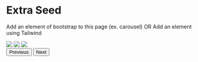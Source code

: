 <html>
    <head>
    <link rel="stylesheet" href="extra.css">
    </head>
    <body>
<div class="index-header">
    <h1>Extra Seed</h1>
    <p>Add an element of bootstrap to this page (ex. carousel) OR Add an element using Tailwind</p>
</div>

<div class="carousel-container">
  <div class="carousel-slide">
    <img src="andres.jpeg">
    <img src="lionel.jpg">
    <img src="messi.jpeg">
  </div>
  <button class="carousel-left">Previous</button>
  <button class="carousel-right">Next</button>
</div>
